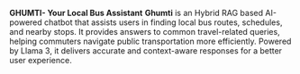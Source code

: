 **GHUMTI- Your Local Bus Assistant**
**Ghumti** is an Hybrid RAG based AI-powered chatbot that assists users in finding local bus routes, schedules, and nearby stops. It provides answers to common travel-related queries, helping commuters navigate public transportation more efficiently. Powered by Llama 3, it delivers accurate and context-aware responses for a better user experience.